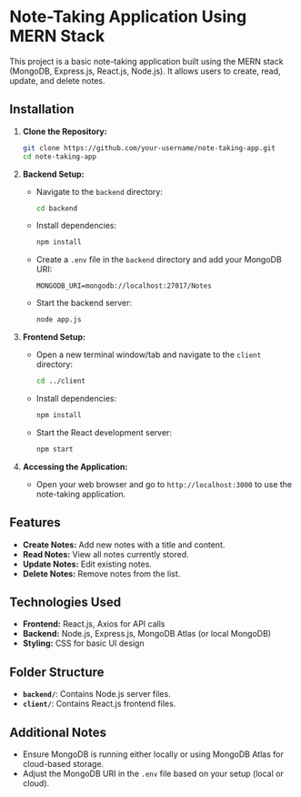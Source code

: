 # Note-Taking Application Using MERN Stack

This project is a basic note-taking application built using the MERN stack (MongoDB, Express.js, React.js, Node.js). It allows users to create, read, update, and delete notes.

## Installation

1. **Clone the Repository:**
   ```bash
   git clone https://github.com/your-username/note-taking-app.git
   cd note-taking-app
   ```

2. **Backend Setup:**

   - Navigate to the `backend` directory:
     ```bash
     cd backend
     ```
   - Install dependencies:
     ```bash
     npm install
     ```
   - Create a `.env` file in the `backend` directory and add your MongoDB URI:
     ```plaintext
     MONGODB_URI=mongodb://localhost:27017/Notes
     ```
   - Start the backend server:
     ```bash
     node app.js
     ```

3. **Frontend Setup:**

   - Open a new terminal window/tab and navigate to the `client` directory:
     ```bash
     cd ../client
     ```
   - Install dependencies:
     ```bash
     npm install
     ```
   - Start the React development server:
     ```bash
     npm start
     ```

4. **Accessing the Application:**

   - Open your web browser and go to `http://localhost:3000` to use the note-taking application.

## Features

- **Create Notes:** Add new notes with a title and content.
- **Read Notes:** View all notes currently stored.
- **Update Notes:** Edit existing notes.
- **Delete Notes:** Remove notes from the list.

## Technologies Used

- **Frontend:** React.js, Axios for API calls
- **Backend:** Node.js, Express.js, MongoDB Atlas (or local MongoDB)
- **Styling:** CSS for basic UI design

## Folder Structure

- **`backend/`**: Contains Node.js server files.
- **`client/`**: Contains React.js frontend files.

## Additional Notes

- Ensure MongoDB is running either locally or using MongoDB Atlas for cloud-based storage.
- Adjust the MongoDB URI in the `.env` file based on your setup (local or cloud).
